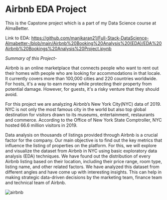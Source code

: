 # Airbnb EDA Project
This is the Capstone project which is a part of my Data Science course at AlmaBetter. 

Link to EDA: https://github.com/manikaran21/Full-Stack-DataScience-Almabetter-/blob/main/Airbnb%20Booking%20Analysis%20(EDA)/EDA%20Airbnb%20Bookings%20Analysis%20Project.ipynb

*Summary of this Project*-

Airbnb is an online marketplace that connects people who want to rent out their homes with people who are looking for accommodations in that locale. It currently covers more than 100,000 cities and 220 countries worldwide.
For hosts, it's a way to earn money while protecting their property from potential damage. However, for guests, it's a risky venture that they should avoid.

For this project we are analyzing Airbnb’s New York City(NYC) data of 2019. NYC is not only the most famous city in the world but also top global destination for visitors drawn to its museums, entertainment, restaurants and commerce. According to the Office of New York State Comptroller, NYC hosted 66.6 million visitors in 2019.

Data analysis on thousands of listings provided through Airbnb is a crucial factor for the company.
Our main objective is to find out the key metrics that influence the listing of properties on the platform. For this, we will explore and visualize the dataset from Airbnb in NYC using basic exploratory data analysis (EDA) techniques.
We have found out the distribution of every Airbnb listing based on their location, including their price range, room type, listing name, and other related factors.
We have analyzed this dataset from different angles and have come up with interesting insights. This can help in making strategic data-driven decisions by the marketing team, finance team and technical team of Airbnb.



![airbnb](https://user-images.githubusercontent.com/87125043/142826226-500c2bc7-5edb-4243-8aef-5900d6024aec.jpeg)